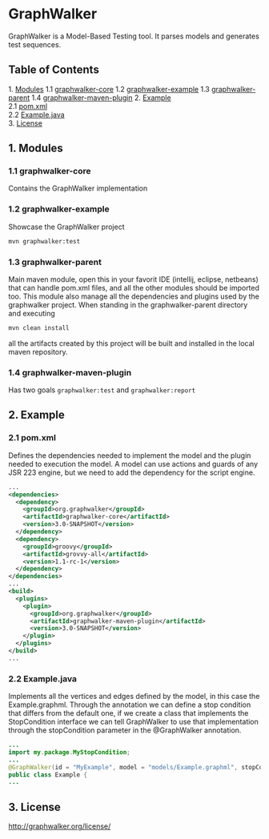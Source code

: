 # GraphWalker

GraphWalker is a Model-Based Testing tool. It parses models and generates test sequences.

## Table of Contents
1\. [Modules](#modules)
1\.1 [graphwalker-core](#graphwalker-core)
1\.2 [graphwalker-example](#graphwalker-example)
1\.3 [graphwalker-parent](#graphwalker-parent)
1\.4 [graphwalker-maven-plugin](#graphwalker-maven-plugin)
2\. [Example](#example)  
2\.1  [pom.xml](#example-pom-xml)  
2\.2  [Example.java](#example-example-java)  
3\. [License](#license)  

<a name="modules"></a>
## 1\. Modules
<a name="graphwalker-core"></a>
### 1\.1 graphwalker-core
Contains the GraphWalker implementation 

<a name="graphwalker-example"></a>
### 1\.2 graphwalker-example
Showcase the GraphWalker project  

```sh
mvn graphwalker:test
```  

<a name="graphwalker-parent"></a>
### 1\.3 graphwalker-parent
Main maven module, open this in your favorit IDE (intellij, eclipse, netbeans) that can handle pom.xml files, and all the other modules should be imported too. This module also manage all the dependencies and plugins used by the graphwalker project. When standing in the graphwalker-parent directory and executing  

```sh
mvn clean install
```

all the artifacts created by this project will be built and installed in the local maven repository.  

<a name="graphwalker-maven-plugin"></a>
### 1\.4 graphwalker-maven-plugin
Has two goals ```graphwalker:test``` and ```graphwalker:report```

<a name="example"></a>
## 2\. Example

<a name="example-pom-xml"></a>
### 2\.1 pom.xml
Defines the dependencies needed to implement the model and the plugin needed to execution the model. A model can use actions and guards of any JSR 223 engine, but we need to add the dependency for the script engine.

```xml
...
<dependencies>
  <dependency>
    <groupId>org.graphwalker</groupId>
    <artifactId>graphwalker-core</artifactId>
    <version>3.0-SNAPSHOT</version>
  </dependency>
  <dependency>
    <groupId>groovy</groupId>
    <artifactId>grovvy-all</artifactId>
    <version>1.1-rc-1</version>
  </dependency>
</dependencies>
...
<build>
  <plugins>
    <plugin>
      <groupId>org.graphwalker</groupId>
      <artifactId>graphwalker-maven-plugin</artifactId>
      <version>3.0-SNAPSHOT</version>
    </plugin>
  </plugins>
</build>
...
```  

<a name="example-example-java"></a>
### 2\.2 Example.java 
Implements all the vertices and edges defined by the model, in this case the Example.graphml. Through the annotation we can define a stop condition that differs from the default one, if we create a class that implements the StopCondition interface we can tell GraphWalker to use that implementation through the stopCondition parameter in the @GraphWalker annotation.  

```java
...
import my.package.MyStopCondition;
...
@GraphWalker(id = "MyExample", model = "models/Example.graphml", stopCondition = MyStopCondition.class)
public class Example {
...
```  

<a name="license"></a>
## 3\. License

http://graphwalker.org/license/



